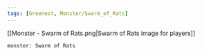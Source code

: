 ```yaml
---
tags: [Greenest, Monster/Swarm_of_Rats]
---
```

[[Monster - Swarm of Rats.png|Swarm of Rats image for players]]
```statblock
monster: Swarm of Rats
```